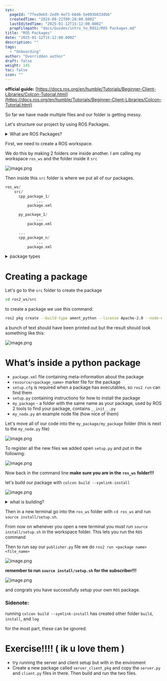 ```yaml
---
sys:
  pageId: "7fea9eb5-2ed9-4e73-b6d6-5e093b833dbb"
  createdTime: "2024-08-21T00:28:00.000Z"
  lastEditedTime: "2025-01-12T15:12:00.000Z"
  propFilepath: "docs/Guides/intro_to_ROS2/ROS Packages.md"
title: "ROS Packages"
date: "2025-01-12T15:12:00.000Z"
description: ""
tags:
  - "Onboarding"
author: "Overridden author"
draft: false
weight: 145
toc: false
icon: ""
---
```


**official guide:** [https://docs.ros.org/en/humble/Tutorials/Beginner-Client-Libraries/Colcon-Tutorial.html](https://docs.ros.org/en/humble/Tutorials/Beginner-Client-Libraries/Colcon-Tutorial.html)

So far we have made multiple files and our folder is getting messy.

Let's structure our project by using ROS Packages.

<details>

<summary>What are ROS Packages?</summary>

ROS Packages are, as the name implies, packages of code that are highly sharable between ROS developers.

They consist of a folder, `package.xml` file, and source code

```python
      cpp_package_1/
		      ... imagine much code files here ..
          package.xml
```

</details>

First, we need to create a ROS workspace.

We do this by making 2 folders one inside another. I am calling my workspace `ros_ws` and the folder inside it `src`

![image.png](https://prod-files-secure.s3.us-west-2.amazonaws.com/d518164a-d88e-44d1-a4ee-3adb3bd8bce0/70706947-fd18-4537-a67b-e12946812d31/image.png?X-Amz-Algorithm=AWS4-HMAC-SHA256&X-Amz-Content-Sha256=UNSIGNED-PAYLOAD&X-Amz-Credential=ASIAZI2LB4666NM32ODQ%2F20250214%2Fus-west-2%2Fs3%2Faws4_request&X-Amz-Date=20250214T100819Z&X-Amz-Expires=3600&X-Amz-Security-Token=IQoJb3JpZ2luX2VjEAEaCXVzLXdlc3QtMiJHMEUCIAGQR2VipA1lkI1BmfCzZfbeNwOCKBNO%2FSNbeQpaMxzaAiEAwLjMS74Gbt0EUZ6b71p0zOR69lvJB0AEJlV0VNlKTs8q%2FwMIKhAAGgw2Mzc0MjMxODM4MDUiDFzdXTwUX0U9JCq%2FPircAzSw%2BuwwTDc4oN73eelAoFEDUX7itD9BWCmcRN7i9GXo9b2qrXHIYXHXvs3w6FNMYHH%2BMniqmXHJIOSSdDActgibCTvPId2wtixE%2FryzHYNTptL5OqauQB0G5FD%2BTcN3YdTOr0n0TCyoSwLEU9%2Bvd4o%2FYJjGEhBR%2B2HvQ07qCCW2DfE18L7DI5xvISa25UN93FMa4vp4Q4XqmJAJjjjQTBtD%2FkNvOpEJ%2BcQtpsrh8gecOxplo1RPBZEJbJo2p%2BwUvOk%2B6NJ0byOg7RN632OqyGa7A5vAR6MNMSL%2F7dVXbP0SzLSCvNDVaKDpJe7Q57OzrHgfXxjl%2BJrwborWLSV0UBZNWHyr8UEsMmLC57LoxQo1isFJ6eZT95yaeM1tWDskBQLcwqsF6FqDtkWKzS3J4v4SzoOS1iuo5sRUF8wAri533tfqazYaeIXMWeB5WPuxVfq5%2FQhsr%2BIQYXNLvM5j8h0SXz%2BPHwg77%2B118hXEIQVHlMzUdaS2eNqpCkUmdKkeY%2B1Pr4pM3JDb5DQqoOJW%2BkdMmCqrFNOMseb9tkNeNqAHIeJ0OwYYPX1t4lKTYKDTfg8jw7mxpv0kXKoKgl3EVafXZAf9PeoT5Sebu%2BJSQ%2BeUsST782%2FIiYpULVrNMNySvL0GOqUBwiLdpIDUFihSIgJrxBgo%2FsU46ANMQeYHbklu5SO4%2FBs0cE4bHN%2BTlZpSoCWJBnJ0K58TbRhDqhOCsx6wT7INUp0ecnY9CAk%2F2D%2BWdLkJ1M4lZZo0fsqNz1vzcr0ctBtZufiIKqiG4Ip3Mdf2fQdOB0aMLTBNDJIaGaMrF%2BkAFUC%2BAZ68Pz%2BfxKuIexKjblnSEtACwQM4MCj0iyrneIfzXqb0eduV&X-Amz-Signature=6957926919723040369432fa74ffa9d950530061ef59b9385ee547931d1c8919&X-Amz-SignedHeaders=host&x-id=GetObject)

Then inside this `src` folder is where we put all of our packages.

```python
ros_ws/
    src/
      cpp_package_1/
		      ...
          package.xml

      py_package_1/
		      ...
          package.xml

      ...
      cpp_package_n/
		      ...
          package.xml

```

<details>

<summary>package types</summary>

packages can be either `C++` or python.

the intern file structure is different for each but for this guide we will stick to creating python packages

</details>

# Creating a package

Let's go to the `src` folder to create the package

```bash
cd ros2_ws/src
```

to create a package we use this command:

```bash
ros2 pkg create --build-type ament_python --license Apache-2.0 --node-name my_node my_package
```

a bunch of text should have been printed out but the result should look something like this:

![image.png](https://prod-files-secure.s3.us-west-2.amazonaws.com/d518164a-d88e-44d1-a4ee-3adb3bd8bce0/e6cf1e3f-8512-4a3e-b131-079f800bf3e8/image.png?X-Amz-Algorithm=AWS4-HMAC-SHA256&X-Amz-Content-Sha256=UNSIGNED-PAYLOAD&X-Amz-Credential=ASIAZI2LB4666NM32ODQ%2F20250214%2Fus-west-2%2Fs3%2Faws4_request&X-Amz-Date=20250214T100819Z&X-Amz-Expires=3600&X-Amz-Security-Token=IQoJb3JpZ2luX2VjEAEaCXVzLXdlc3QtMiJHMEUCIAGQR2VipA1lkI1BmfCzZfbeNwOCKBNO%2FSNbeQpaMxzaAiEAwLjMS74Gbt0EUZ6b71p0zOR69lvJB0AEJlV0VNlKTs8q%2FwMIKhAAGgw2Mzc0MjMxODM4MDUiDFzdXTwUX0U9JCq%2FPircAzSw%2BuwwTDc4oN73eelAoFEDUX7itD9BWCmcRN7i9GXo9b2qrXHIYXHXvs3w6FNMYHH%2BMniqmXHJIOSSdDActgibCTvPId2wtixE%2FryzHYNTptL5OqauQB0G5FD%2BTcN3YdTOr0n0TCyoSwLEU9%2Bvd4o%2FYJjGEhBR%2B2HvQ07qCCW2DfE18L7DI5xvISa25UN93FMa4vp4Q4XqmJAJjjjQTBtD%2FkNvOpEJ%2BcQtpsrh8gecOxplo1RPBZEJbJo2p%2BwUvOk%2B6NJ0byOg7RN632OqyGa7A5vAR6MNMSL%2F7dVXbP0SzLSCvNDVaKDpJe7Q57OzrHgfXxjl%2BJrwborWLSV0UBZNWHyr8UEsMmLC57LoxQo1isFJ6eZT95yaeM1tWDskBQLcwqsF6FqDtkWKzS3J4v4SzoOS1iuo5sRUF8wAri533tfqazYaeIXMWeB5WPuxVfq5%2FQhsr%2BIQYXNLvM5j8h0SXz%2BPHwg77%2B118hXEIQVHlMzUdaS2eNqpCkUmdKkeY%2B1Pr4pM3JDb5DQqoOJW%2BkdMmCqrFNOMseb9tkNeNqAHIeJ0OwYYPX1t4lKTYKDTfg8jw7mxpv0kXKoKgl3EVafXZAf9PeoT5Sebu%2BJSQ%2BeUsST782%2FIiYpULVrNMNySvL0GOqUBwiLdpIDUFihSIgJrxBgo%2FsU46ANMQeYHbklu5SO4%2FBs0cE4bHN%2BTlZpSoCWJBnJ0K58TbRhDqhOCsx6wT7INUp0ecnY9CAk%2F2D%2BWdLkJ1M4lZZo0fsqNz1vzcr0ctBtZufiIKqiG4Ip3Mdf2fQdOB0aMLTBNDJIaGaMrF%2BkAFUC%2BAZ68Pz%2BfxKuIexKjblnSEtACwQM4MCj0iyrneIfzXqb0eduV&X-Amz-Signature=c6120c3f37d91103cbc017ec94e58b67aed8a5d13c542e941b03651222bda6f2&X-Amz-SignedHeaders=host&x-id=GetObject)

# What’s inside a python package

- `package.xml` file containing meta-information about the package
- `resource/<package_name>` marker file for the package
- `setup.cfg` is required when a package has executables, so `ros2 run` can find them
- `setup.py` containing instructions for how to install the package
- `my_package` - a folder with the same name as your package, used by ROS 2 tools to find your package, contains `__init__.py`
- `my_node.py` an example node file (how nice of them)

Let's move all of our code into the `my_package/my_package` folder (this is next to the `my_node.py` file)

![image.png](https://prod-files-secure.s3.us-west-2.amazonaws.com/d518164a-d88e-44d1-a4ee-3adb3bd8bce0/9ce58f11-0da9-4d3e-b86d-506a9685d378/image.png?X-Amz-Algorithm=AWS4-HMAC-SHA256&X-Amz-Content-Sha256=UNSIGNED-PAYLOAD&X-Amz-Credential=ASIAZI2LB4666NM32ODQ%2F20250214%2Fus-west-2%2Fs3%2Faws4_request&X-Amz-Date=20250214T100819Z&X-Amz-Expires=3600&X-Amz-Security-Token=IQoJb3JpZ2luX2VjEAEaCXVzLXdlc3QtMiJHMEUCIAGQR2VipA1lkI1BmfCzZfbeNwOCKBNO%2FSNbeQpaMxzaAiEAwLjMS74Gbt0EUZ6b71p0zOR69lvJB0AEJlV0VNlKTs8q%2FwMIKhAAGgw2Mzc0MjMxODM4MDUiDFzdXTwUX0U9JCq%2FPircAzSw%2BuwwTDc4oN73eelAoFEDUX7itD9BWCmcRN7i9GXo9b2qrXHIYXHXvs3w6FNMYHH%2BMniqmXHJIOSSdDActgibCTvPId2wtixE%2FryzHYNTptL5OqauQB0G5FD%2BTcN3YdTOr0n0TCyoSwLEU9%2Bvd4o%2FYJjGEhBR%2B2HvQ07qCCW2DfE18L7DI5xvISa25UN93FMa4vp4Q4XqmJAJjjjQTBtD%2FkNvOpEJ%2BcQtpsrh8gecOxplo1RPBZEJbJo2p%2BwUvOk%2B6NJ0byOg7RN632OqyGa7A5vAR6MNMSL%2F7dVXbP0SzLSCvNDVaKDpJe7Q57OzrHgfXxjl%2BJrwborWLSV0UBZNWHyr8UEsMmLC57LoxQo1isFJ6eZT95yaeM1tWDskBQLcwqsF6FqDtkWKzS3J4v4SzoOS1iuo5sRUF8wAri533tfqazYaeIXMWeB5WPuxVfq5%2FQhsr%2BIQYXNLvM5j8h0SXz%2BPHwg77%2B118hXEIQVHlMzUdaS2eNqpCkUmdKkeY%2B1Pr4pM3JDb5DQqoOJW%2BkdMmCqrFNOMseb9tkNeNqAHIeJ0OwYYPX1t4lKTYKDTfg8jw7mxpv0kXKoKgl3EVafXZAf9PeoT5Sebu%2BJSQ%2BeUsST782%2FIiYpULVrNMNySvL0GOqUBwiLdpIDUFihSIgJrxBgo%2FsU46ANMQeYHbklu5SO4%2FBs0cE4bHN%2BTlZpSoCWJBnJ0K58TbRhDqhOCsx6wT7INUp0ecnY9CAk%2F2D%2BWdLkJ1M4lZZo0fsqNz1vzcr0ctBtZufiIKqiG4Ip3Mdf2fQdOB0aMLTBNDJIaGaMrF%2BkAFUC%2BAZ68Pz%2BfxKuIexKjblnSEtACwQM4MCj0iyrneIfzXqb0eduV&X-Amz-Signature=90714e9d251e01e45e7e0714c1497badcb91925f4b4bdf4cf265d823f578b431&X-Amz-SignedHeaders=host&x-id=GetObject)

To register all the new files we added open `setup.py` and put in the following:

![image.png](https://prod-files-secure.s3.us-west-2.amazonaws.com/d518164a-d88e-44d1-a4ee-3adb3bd8bce0/1cd7c262-4cae-4496-9d75-c178537d24a2/image.png?X-Amz-Algorithm=AWS4-HMAC-SHA256&X-Amz-Content-Sha256=UNSIGNED-PAYLOAD&X-Amz-Credential=ASIAZI2LB4666NM32ODQ%2F20250214%2Fus-west-2%2Fs3%2Faws4_request&X-Amz-Date=20250214T100819Z&X-Amz-Expires=3600&X-Amz-Security-Token=IQoJb3JpZ2luX2VjEAEaCXVzLXdlc3QtMiJHMEUCIAGQR2VipA1lkI1BmfCzZfbeNwOCKBNO%2FSNbeQpaMxzaAiEAwLjMS74Gbt0EUZ6b71p0zOR69lvJB0AEJlV0VNlKTs8q%2FwMIKhAAGgw2Mzc0MjMxODM4MDUiDFzdXTwUX0U9JCq%2FPircAzSw%2BuwwTDc4oN73eelAoFEDUX7itD9BWCmcRN7i9GXo9b2qrXHIYXHXvs3w6FNMYHH%2BMniqmXHJIOSSdDActgibCTvPId2wtixE%2FryzHYNTptL5OqauQB0G5FD%2BTcN3YdTOr0n0TCyoSwLEU9%2Bvd4o%2FYJjGEhBR%2B2HvQ07qCCW2DfE18L7DI5xvISa25UN93FMa4vp4Q4XqmJAJjjjQTBtD%2FkNvOpEJ%2BcQtpsrh8gecOxplo1RPBZEJbJo2p%2BwUvOk%2B6NJ0byOg7RN632OqyGa7A5vAR6MNMSL%2F7dVXbP0SzLSCvNDVaKDpJe7Q57OzrHgfXxjl%2BJrwborWLSV0UBZNWHyr8UEsMmLC57LoxQo1isFJ6eZT95yaeM1tWDskBQLcwqsF6FqDtkWKzS3J4v4SzoOS1iuo5sRUF8wAri533tfqazYaeIXMWeB5WPuxVfq5%2FQhsr%2BIQYXNLvM5j8h0SXz%2BPHwg77%2B118hXEIQVHlMzUdaS2eNqpCkUmdKkeY%2B1Pr4pM3JDb5DQqoOJW%2BkdMmCqrFNOMseb9tkNeNqAHIeJ0OwYYPX1t4lKTYKDTfg8jw7mxpv0kXKoKgl3EVafXZAf9PeoT5Sebu%2BJSQ%2BeUsST782%2FIiYpULVrNMNySvL0GOqUBwiLdpIDUFihSIgJrxBgo%2FsU46ANMQeYHbklu5SO4%2FBs0cE4bHN%2BTlZpSoCWJBnJ0K58TbRhDqhOCsx6wT7INUp0ecnY9CAk%2F2D%2BWdLkJ1M4lZZo0fsqNz1vzcr0ctBtZufiIKqiG4Ip3Mdf2fQdOB0aMLTBNDJIaGaMrF%2BkAFUC%2BAZ68Pz%2BfxKuIexKjblnSEtACwQM4MCj0iyrneIfzXqb0eduV&X-Amz-Signature=32b7ba310c192c0405f634ff492558bf15583b4a718a5056bcc5b24799ae04a9&X-Amz-SignedHeaders=host&x-id=GetObject)

Now back in the command line **make sure you are in the** **`ros_ws`** **folder!!!**

let's build our package with `colcon build --symlink-install`

![image.png](https://prod-files-secure.s3.us-west-2.amazonaws.com/d518164a-d88e-44d1-a4ee-3adb3bd8bce0/2f2a0d27-b173-48fd-b189-5f5c0ce65619/image.png?X-Amz-Algorithm=AWS4-HMAC-SHA256&X-Amz-Content-Sha256=UNSIGNED-PAYLOAD&X-Amz-Credential=ASIAZI2LB4666NM32ODQ%2F20250214%2Fus-west-2%2Fs3%2Faws4_request&X-Amz-Date=20250214T100819Z&X-Amz-Expires=3600&X-Amz-Security-Token=IQoJb3JpZ2luX2VjEAEaCXVzLXdlc3QtMiJHMEUCIAGQR2VipA1lkI1BmfCzZfbeNwOCKBNO%2FSNbeQpaMxzaAiEAwLjMS74Gbt0EUZ6b71p0zOR69lvJB0AEJlV0VNlKTs8q%2FwMIKhAAGgw2Mzc0MjMxODM4MDUiDFzdXTwUX0U9JCq%2FPircAzSw%2BuwwTDc4oN73eelAoFEDUX7itD9BWCmcRN7i9GXo9b2qrXHIYXHXvs3w6FNMYHH%2BMniqmXHJIOSSdDActgibCTvPId2wtixE%2FryzHYNTptL5OqauQB0G5FD%2BTcN3YdTOr0n0TCyoSwLEU9%2Bvd4o%2FYJjGEhBR%2B2HvQ07qCCW2DfE18L7DI5xvISa25UN93FMa4vp4Q4XqmJAJjjjQTBtD%2FkNvOpEJ%2BcQtpsrh8gecOxplo1RPBZEJbJo2p%2BwUvOk%2B6NJ0byOg7RN632OqyGa7A5vAR6MNMSL%2F7dVXbP0SzLSCvNDVaKDpJe7Q57OzrHgfXxjl%2BJrwborWLSV0UBZNWHyr8UEsMmLC57LoxQo1isFJ6eZT95yaeM1tWDskBQLcwqsF6FqDtkWKzS3J4v4SzoOS1iuo5sRUF8wAri533tfqazYaeIXMWeB5WPuxVfq5%2FQhsr%2BIQYXNLvM5j8h0SXz%2BPHwg77%2B118hXEIQVHlMzUdaS2eNqpCkUmdKkeY%2B1Pr4pM3JDb5DQqoOJW%2BkdMmCqrFNOMseb9tkNeNqAHIeJ0OwYYPX1t4lKTYKDTfg8jw7mxpv0kXKoKgl3EVafXZAf9PeoT5Sebu%2BJSQ%2BeUsST782%2FIiYpULVrNMNySvL0GOqUBwiLdpIDUFihSIgJrxBgo%2FsU46ANMQeYHbklu5SO4%2FBs0cE4bHN%2BTlZpSoCWJBnJ0K58TbRhDqhOCsx6wT7INUp0ecnY9CAk%2F2D%2BWdLkJ1M4lZZo0fsqNz1vzcr0ctBtZufiIKqiG4Ip3Mdf2fQdOB0aMLTBNDJIaGaMrF%2BkAFUC%2BAZ68Pz%2BfxKuIexKjblnSEtACwQM4MCj0iyrneIfzXqb0eduV&X-Amz-Signature=b7e3fcbe646dd3e36b1b3923557a251eef2d1e684a74adb14b29f755246246db&X-Amz-SignedHeaders=host&x-id=GetObject)

<details>

<summary>what is building?</summary>

if you are a CS major at Rose-Hulman you will learn the answer to this in CSSE132

but TLDR; is it combines all the code files into one program that can be run easily 

</details>

Then in a new terminal go into the `ros_ws` folder with `cd ros_ws` and run `source install/setup.sh`. 

From now on whenever you open a new terminal you must run `source install/setup.sh` in the workspace folder. This lets you run the `ROS` command

Then to run say our `publisher.py` file we do `ros2 run <package name> <file_name>`

![image.png](https://prod-files-secure.s3.us-west-2.amazonaws.com/d518164a-d88e-44d1-a4ee-3adb3bd8bce0/4f4b1219-3a44-4632-aa0a-ce3471699f59/image.png?X-Amz-Algorithm=AWS4-HMAC-SHA256&X-Amz-Content-Sha256=UNSIGNED-PAYLOAD&X-Amz-Credential=ASIAZI2LB4666NM32ODQ%2F20250214%2Fus-west-2%2Fs3%2Faws4_request&X-Amz-Date=20250214T100819Z&X-Amz-Expires=3600&X-Amz-Security-Token=IQoJb3JpZ2luX2VjEAEaCXVzLXdlc3QtMiJHMEUCIAGQR2VipA1lkI1BmfCzZfbeNwOCKBNO%2FSNbeQpaMxzaAiEAwLjMS74Gbt0EUZ6b71p0zOR69lvJB0AEJlV0VNlKTs8q%2FwMIKhAAGgw2Mzc0MjMxODM4MDUiDFzdXTwUX0U9JCq%2FPircAzSw%2BuwwTDc4oN73eelAoFEDUX7itD9BWCmcRN7i9GXo9b2qrXHIYXHXvs3w6FNMYHH%2BMniqmXHJIOSSdDActgibCTvPId2wtixE%2FryzHYNTptL5OqauQB0G5FD%2BTcN3YdTOr0n0TCyoSwLEU9%2Bvd4o%2FYJjGEhBR%2B2HvQ07qCCW2DfE18L7DI5xvISa25UN93FMa4vp4Q4XqmJAJjjjQTBtD%2FkNvOpEJ%2BcQtpsrh8gecOxplo1RPBZEJbJo2p%2BwUvOk%2B6NJ0byOg7RN632OqyGa7A5vAR6MNMSL%2F7dVXbP0SzLSCvNDVaKDpJe7Q57OzrHgfXxjl%2BJrwborWLSV0UBZNWHyr8UEsMmLC57LoxQo1isFJ6eZT95yaeM1tWDskBQLcwqsF6FqDtkWKzS3J4v4SzoOS1iuo5sRUF8wAri533tfqazYaeIXMWeB5WPuxVfq5%2FQhsr%2BIQYXNLvM5j8h0SXz%2BPHwg77%2B118hXEIQVHlMzUdaS2eNqpCkUmdKkeY%2B1Pr4pM3JDb5DQqoOJW%2BkdMmCqrFNOMseb9tkNeNqAHIeJ0OwYYPX1t4lKTYKDTfg8jw7mxpv0kXKoKgl3EVafXZAf9PeoT5Sebu%2BJSQ%2BeUsST782%2FIiYpULVrNMNySvL0GOqUBwiLdpIDUFihSIgJrxBgo%2FsU46ANMQeYHbklu5SO4%2FBs0cE4bHN%2BTlZpSoCWJBnJ0K58TbRhDqhOCsx6wT7INUp0ecnY9CAk%2F2D%2BWdLkJ1M4lZZo0fsqNz1vzcr0ctBtZufiIKqiG4Ip3Mdf2fQdOB0aMLTBNDJIaGaMrF%2BkAFUC%2BAZ68Pz%2BfxKuIexKjblnSEtACwQM4MCj0iyrneIfzXqb0eduV&X-Amz-Signature=db7dfef7859bdcde5548f9934aadd2344e0ffd4039a295ad30233f1e2ff5b154&X-Amz-SignedHeaders=host&x-id=GetObject)

**remember to run** **`source install/setup.sh`** **for the subscriber!!!**

![image.png](https://prod-files-secure.s3.us-west-2.amazonaws.com/d518164a-d88e-44d1-a4ee-3adb3bd8bce0/02121119-dad4-49ec-8356-c956108b4243/image.png?X-Amz-Algorithm=AWS4-HMAC-SHA256&X-Amz-Content-Sha256=UNSIGNED-PAYLOAD&X-Amz-Credential=ASIAZI2LB4666NM32ODQ%2F20250214%2Fus-west-2%2Fs3%2Faws4_request&X-Amz-Date=20250214T100819Z&X-Amz-Expires=3600&X-Amz-Security-Token=IQoJb3JpZ2luX2VjEAEaCXVzLXdlc3QtMiJHMEUCIAGQR2VipA1lkI1BmfCzZfbeNwOCKBNO%2FSNbeQpaMxzaAiEAwLjMS74Gbt0EUZ6b71p0zOR69lvJB0AEJlV0VNlKTs8q%2FwMIKhAAGgw2Mzc0MjMxODM4MDUiDFzdXTwUX0U9JCq%2FPircAzSw%2BuwwTDc4oN73eelAoFEDUX7itD9BWCmcRN7i9GXo9b2qrXHIYXHXvs3w6FNMYHH%2BMniqmXHJIOSSdDActgibCTvPId2wtixE%2FryzHYNTptL5OqauQB0G5FD%2BTcN3YdTOr0n0TCyoSwLEU9%2Bvd4o%2FYJjGEhBR%2B2HvQ07qCCW2DfE18L7DI5xvISa25UN93FMa4vp4Q4XqmJAJjjjQTBtD%2FkNvOpEJ%2BcQtpsrh8gecOxplo1RPBZEJbJo2p%2BwUvOk%2B6NJ0byOg7RN632OqyGa7A5vAR6MNMSL%2F7dVXbP0SzLSCvNDVaKDpJe7Q57OzrHgfXxjl%2BJrwborWLSV0UBZNWHyr8UEsMmLC57LoxQo1isFJ6eZT95yaeM1tWDskBQLcwqsF6FqDtkWKzS3J4v4SzoOS1iuo5sRUF8wAri533tfqazYaeIXMWeB5WPuxVfq5%2FQhsr%2BIQYXNLvM5j8h0SXz%2BPHwg77%2B118hXEIQVHlMzUdaS2eNqpCkUmdKkeY%2B1Pr4pM3JDb5DQqoOJW%2BkdMmCqrFNOMseb9tkNeNqAHIeJ0OwYYPX1t4lKTYKDTfg8jw7mxpv0kXKoKgl3EVafXZAf9PeoT5Sebu%2BJSQ%2BeUsST782%2FIiYpULVrNMNySvL0GOqUBwiLdpIDUFihSIgJrxBgo%2FsU46ANMQeYHbklu5SO4%2FBs0cE4bHN%2BTlZpSoCWJBnJ0K58TbRhDqhOCsx6wT7INUp0ecnY9CAk%2F2D%2BWdLkJ1M4lZZo0fsqNz1vzcr0ctBtZufiIKqiG4Ip3Mdf2fQdOB0aMLTBNDJIaGaMrF%2BkAFUC%2BAZ68Pz%2BfxKuIexKjblnSEtACwQM4MCj0iyrneIfzXqb0eduV&X-Amz-Signature=62e2e285c5d9874f9817d0dc1c0a911af15e020f799074ea08f1c7674b7c0c3f&X-Amz-SignedHeaders=host&x-id=GetObject)

and congrats you have successfully setup your own `ROS` package.

### Sidenote:

running `colcon build --symlink-install` has created other folder `build`, `install`, and `log`

for the most part, these can be ignored.

# Exercise!!!! ( ik u love them )

- try running the server and client setup but with in the enviroment
- Create a new package called `server_client_pkg` and copy the `server.py` and `client.py` files in there. Then build and run the two files.
